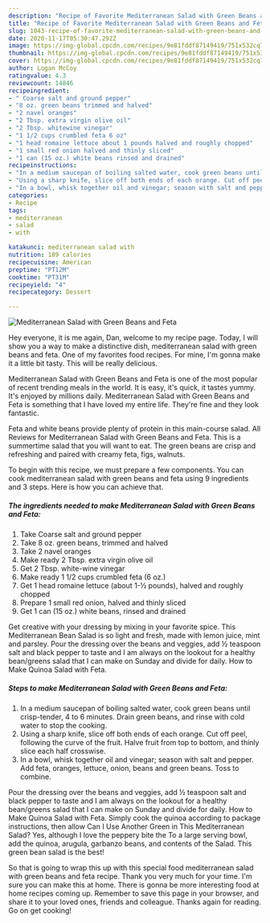 ```yaml
---
description: "Recipe of Favorite Mediterranean Salad with Green Beans and Feta"
title: "Recipe of Favorite Mediterranean Salad with Green Beans and Feta"
slug: 1043-recipe-of-favorite-mediterranean-salad-with-green-beans-and-feta
date: 2020-11-17T05:30:47.292Z
image: https://img-global.cpcdn.com/recipes/9e81fddf87149419/751x532cq70/mediterranean-salad-with-green-beans-and-feta-recipe-main-photo.jpg
thumbnail: https://img-global.cpcdn.com/recipes/9e81fddf87149419/751x532cq70/mediterranean-salad-with-green-beans-and-feta-recipe-main-photo.jpg
cover: https://img-global.cpcdn.com/recipes/9e81fddf87149419/751x532cq70/mediterranean-salad-with-green-beans-and-feta-recipe-main-photo.jpg
author: Logan McCoy
ratingvalue: 4.3
reviewcount: 14846
recipeingredient:
- " Coarse salt and ground pepper"
- "8 oz. green beans trimmed and halved"
- "2 navel oranges"
- "2 Tbsp. extra virgin olive oil"
- "2 Tbsp. whitewine vinegar"
- "1 1/2 cups crumbled feta 6 oz"
- "1 head romaine lettuce about 1 pounds halved and roughly chopped"
- "1 small red onion halved and thinly sliced"
- "1 can (15 oz.) white beans rinsed and drained"
recipeinstructions:
- "In a medium saucepan of boiling salted water, cook green beans until crisp-tender, 4 to 6 minutes. Drain green beans, and rinse with cold water to stop the cooking."
- "Using a sharp knife, slice off both ends of each orange. Cut off peel, following the curve of the fruit. Halve fruit from top to bottom, and thinly slice each half crosswise."
- "In a bowl, whisk together oil and vinegar; season with salt and pepper. Add feta, oranges, lettuce, onion, beans and green beans. Toss to combine."
categories:
- Recipe
tags:
- mediterranean
- salad
- with

katakunci: mediterranean salad with 
nutrition: 189 calories
recipecuisine: American
preptime: "PT12M"
cooktime: "PT31M"
recipeyield: "4"
recipecategory: Dessert

---
```



![Mediterranean Salad with Green Beans and Feta](https://img-global.cpcdn.com/recipes/9e81fddf87149419/751x532cq70/mediterranean-salad-with-green-beans-and-feta-recipe-main-photo.jpg)

Hey everyone, it is me again, Dan, welcome to my recipe page. Today, I will show you a way to make a distinctive dish, mediterranean salad with green beans and feta. One of my favorites food recipes. For mine, I'm gonna make it a little bit tasty. This will be really delicious.

Mediterranean Salad with Green Beans and Feta is one of the most popular of recent trending meals in the world. It is easy, it's quick, it tastes yummy. It's enjoyed by millions daily. Mediterranean Salad with Green Beans and Feta is something that I have loved my entire life. They're fine and they look fantastic.

Feta and white beans provide plenty of protein in this main-course salad. All Reviews for Mediterranean Salad with Green Beans and Feta. This is a summertime salad that you will want to eat. The green beans are crisp and refreshing and paired with creamy feta, figs, walnuts.


To begin with this recipe, we must prepare a few components. You can cook mediterranean salad with green beans and feta using 9 ingredients and 3 steps. Here is how you can achieve that.

<!--inarticleads1-->

##### The ingredients needed to make Mediterranean Salad with Green Beans and Feta:

1. Take  Coarse salt and ground pepper
1. Take 8 oz. green beans, trimmed and halved
1. Take 2 navel oranges
1. Make ready 2 Tbsp. extra virgin olive oil
1. Get 2 Tbsp. white-wine vinegar
1. Make ready 1 1/2 cups crumbled feta (6 oz.)
1. Get 1 head romaine lettuce (about 1-½ pounds), halved and roughly chopped
1. Prepare 1 small red onion, halved and thinly sliced
1. Get 1 can (15 oz.) white beans, rinsed and drained


Get creative with your dressing by mixing in your favorite spice. This Mediterranean Bean Salad is so light and fresh, made with lemon juice, mint and parsley. Pour the dressing over the beans and veggies, add ½ teaspoon salt and black pepper to taste and I am always on the lookout for a healthy bean/greens salad that I can make on Sunday and divide for daily. How to Make Quinoa Salad with Feta. 

<!--inarticleads2-->

##### Steps to make Mediterranean Salad with Green Beans and Feta:

1. In a medium saucepan of boiling salted water, cook green beans until crisp-tender, 4 to 6 minutes. Drain green beans, and rinse with cold water to stop the cooking.
1. Using a sharp knife, slice off both ends of each orange. Cut off peel, following the curve of the fruit. Halve fruit from top to bottom, and thinly slice each half crosswise.
1. In a bowl, whisk together oil and vinegar; season with salt and pepper. Add feta, oranges, lettuce, onion, beans and green beans. Toss to combine.


Pour the dressing over the beans and veggies, add ½ teaspoon salt and black pepper to taste and I am always on the lookout for a healthy bean/greens salad that I can make on Sunday and divide for daily. How to Make Quinoa Salad with Feta. Simply cook the quinoa according to package instructions, then allow Can I Use Another Green in This Mediterranean Salad? Yes, although I love the peppery bite the To a large serving bowl, add the quinoa, arugula, garbanzo beans, and contents of the Salad. This green bean salad is the best! 

So that is going to wrap this up with this special food mediterranean salad with green beans and feta recipe. Thank you very much for your time. I'm sure you can make this at home. There is gonna be more interesting food at home recipes coming up. Remember to save this page in your browser, and share it to your loved ones, friends and colleague. Thanks again for reading. Go on get cooking!
